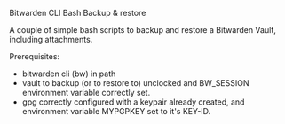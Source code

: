 Bitwarden CLI Bash Backup & restore

A couple of simple bash scripts to backup and restore a Bitwarden Vault, including attachments.

Prerequisites:

  * bitwarden cli (bw) in path
  * vault to backup (or to restore to) unclocked and BW_SESSION environment variable correctly set.
  * gpg correctly configured with a keypair already created, and environment variable MYPGPKEY set to it's KEY-ID.
